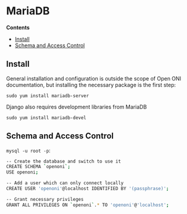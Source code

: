 # MariaDB

**Contents**

- [Install](#install)
- [Schema and Access Control](#schema-and-access-control)

## Install

General installation and configuration is outside the scope of Open ONI
documentation, but installing the necessary package is the first step:

`sudo yum install mariadb-server`

Django also requires development libraries from MariaDB

`sudo yum install mariadb-devel`


## Schema and Access Control
`mysql -u root -p`:

```bash
-- Create the database and switch to use it
CREATE SCHEMA `openoni`;
USE openoni;

-- Add a user which can only connect locally
CREATE USER 'openoni'@localhost IDENTIFIED BY '(passphrase)';

-- Grant necessary privileges
GRANT ALL PRIVILEGES ON `openoni`.* TO 'openoni'@'localhost';
```
